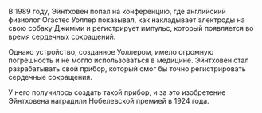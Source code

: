 В 1989 году, Эйнтховен попал на конференцию, где английский физиолог Огастес Уоллер показывал, 
как накладывает электроды на свою собаку Джимми и регистрирует импульс, который появляется во время сердечных сокращений.

Однако устройство, созданное Уоллером, имело огромную погрешность и не могло использоваться в медицине. 
Эйнтховен стал разрабатывать свой прибор, который смог бы точно регистрировать сердечные сокращения.

У него получилось создать такой прибор, и за это изобретение Эйнтховена наградили Нобелевской премией в 1924 года.
